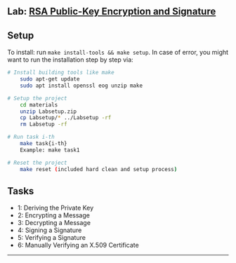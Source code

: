 
## Lab: [RSA Public-Key Encryption and Signature](!https://seedsecuritylabs.org/Labs_20.04/Crypto/Crypto_RSA/)

## Setup
To install: run `make install-tools && make setup`. In case of error, you might want to run the installation step by step via:
```bash
# Install building tools like make
	sudo apt-get update
	sudo apt install openssl eog unzip make

# Setup the project
	cd materials
	unzip Labsetup.zip
	cp Labsetup/* ../Labsetup -rf
	rm Labsetup -rf

# Run task i-th
	make task{i-th}
	Example: make task1

# Reset the project
	make reset (included hard clean and setup process)
```

## Tasks
* 1: Deriving the Private Key
* 2: Encrypting a Message
* 3: Decrypting a Message
* 4: Signing a Signature
* 5: Verifying a Signature
* 6: Manually Verifying an X.509 Certificate
<hr>